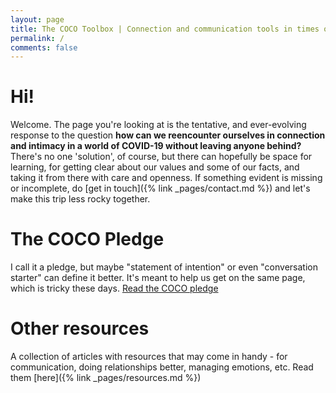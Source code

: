 ```yaml
---
layout: page
title: The COCO Toolbox | Connection and communication tools in times of COVID-19
permalink: /
comments: false
---
```


# Hi!

Welcome. The page you're looking at is the tentative, and ever-evolving response to the question **how can we reencounter ourselves in connection and intimacy in a world of COVID-19 without leaving anyone behind?** There's no one 'solution', of course, but there can hopefully be space for learning, for getting clear about our values and some of our facts, and taking it from there with care and openness. If something evident is missing or incomplete, do [get in touch]({% link _pages/contact.md %}) and let's make this trip less rocky together.

# The COCO Pledge


I call it a pledge, but maybe "statement of intention" or even "conversation starter" can define it better. It's meant to help us get on the same page, which is tricky these days.
<a class="btn btn-primary" href="{% link _pages/pledge.md %}">Read the COCO pledge</a>


# Other resources
A collection of articles with resources that may come in handy - for communication, doing relationships better, managing emotions, etc. Read them [here]({% link _pages/resources.md %})